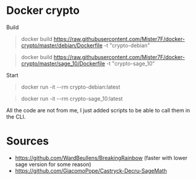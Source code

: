 # Docker crypto

Build
> docker build https://raw.githubusercontent.com/Mister7F/docker-crypto/master/debian/Dockerfile -t "crypto-debian"

> docker build https://raw.githubusercontent.com/Mister7F/docker-crypto/master/sage_10/Dockerfile -t "crypto-sage_10"

Start
> docker run -it --rm crypto-debian:latest

> docker run -it --rm crypto-sage_10:latest

All the code are not from me, I just added scripts to be able to call them in the CLI.

# Sources
- https://github.com/WardBeullens/BreakingRainbow (faster with lower sage version for some reason)
- https://github.com/GiacomoPope/Castryck-Decru-SageMath
